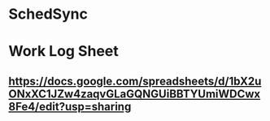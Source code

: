 # SchedSync

# Work Log Sheet
## https://docs.google.com/spreadsheets/d/1bX2uONxXC1JZw4zaqvGLaGQNGUiBBTYUmiWDCwx8Fe4/edit?usp=sharing


